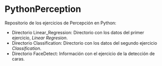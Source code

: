 # PythonPerception


Repositorio de los ejercicios de Percepción en Python:

* Directorio Linear_Regression: Directorio con los datos del primer ejercicio, *Linear Regresion*.
* Directorio Classification: Directorio con los datos del segundo ejercicio *Classification*.
* Directorio FaceDetect: Información con el ejercicio de la detección de caras.